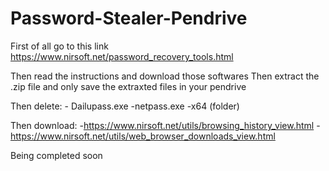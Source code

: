 # Password-Stealer-Pendrive

First of all go to this link https://www.nirsoft.net/password_recovery_tools.html


Then read the instructions and download those softwares
Then extract the .zip file and only save the extraxted files in your pendrive


Then delete:
     - Dailupass.exe
      -netpass.exe
      -x64 (folder)
      
      
Then download:
   -https://www.nirsoft.net/utils/browsing_history_view.html
   -https://www.nirsoft.net/utils/web_browser_downloads_view.html
    
Being completed soon
